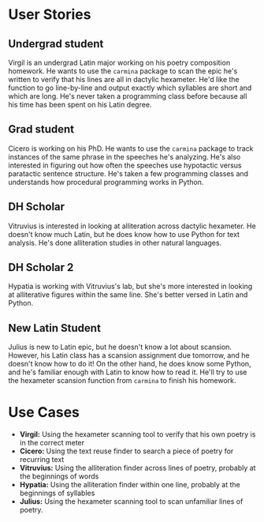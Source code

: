 # User Stories

## Undergrad student

Virgil is an undergrad Latin major working on his poetry composition homework. He wants to use the `carmina` package to scan the epic he's written to verify that his lines are all in dactylic hexameter. He'd like the function to go line-by-line and output exactly which syllables are short and which are long. He's never taken a programming class before because all his time has been spent on his Latin degree.

## Grad student

Cicero is working on his PhD. He wants to use the `carmina` package to track instances of the same phrase in the speeches he's analyzing. He's also interested in figuring out how often the speeches use hypotactic versus paratactic sentence structure. He's taken a few programming classes and understands how procedural programming works in Python.

## DH Scholar

Vitruvius is interested in looking at alliteration across dactylic hexameter. He doesn't know much Latin, but he does know how to use Python for text analysis. He's done alliteration studies in other natural languages.

## DH Scholar 2

Hypatia is working with Vitruvius's lab, but she's more interested in looking at alliterative figures within the same line. She's better versed in Latin and Python.

## New Latin Student

Julius is new to Latin epic, but he doesn't know a lot about scansion. However, his Latin class has a scansion assignment due tomorrow, and he doesn't know how to do it! On the other hand, he does know some Python, and he's familiar enough with Latin to know how to read it. He'll try to use the hexameter scansion function from `carmina` to finish his homework.


# Use Cases

- **Virgil:** Using the hexameter scanning tool to verify that his own poetry is in the correct meter
- **Cicero:** Using the text reuse finder to search a piece of poetry for recurring text
- **Vitruvius:** Using the alliteration finder across lines of poetry, probably at the beginnings of words
- **Hypatia:** Using the alliteration finder within one line, probably at the beginnings of syllables
- **Julius:** Using the hexameter scanning tool to scan unfamiliar lines of poetry.
